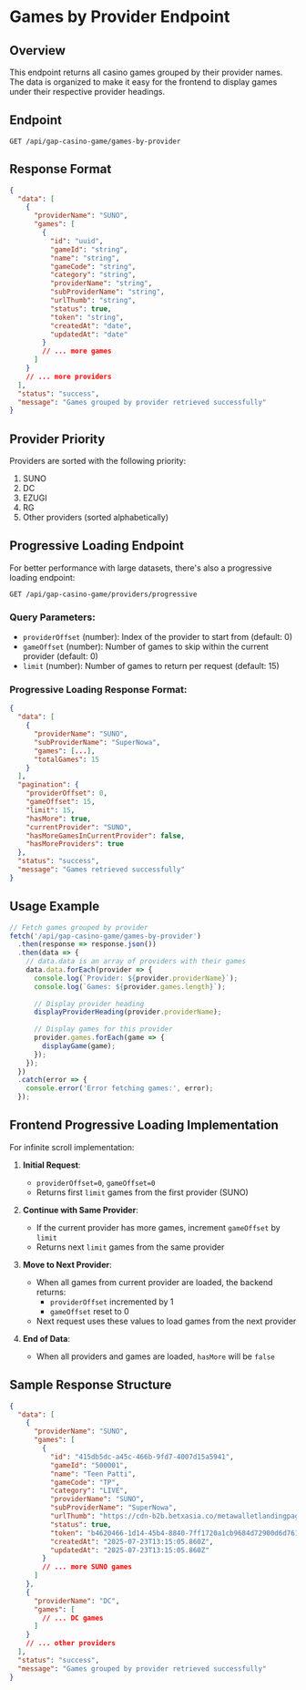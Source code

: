 # Games by Provider Endpoint

## Overview
This endpoint returns all casino games grouped by their provider names. The data is organized to make it easy for the frontend to display games under their respective provider headings.

## Endpoint
```
GET /api/gap-casino-game/games-by-provider
```

## Response Format
```json
{
  "data": [
    {
      "providerName": "SUNO",
      "games": [
        {
          "id": "uuid",
          "gameId": "string",
          "name": "string",
          "gameCode": "string",
          "category": "string",
          "providerName": "string",
          "subProviderName": "string",
          "urlThumb": "string",
          "status": true,
          "token": "string",
          "createdAt": "date",
          "updatedAt": "date"
        }
        // ... more games
      ]
    }
    // ... more providers
  ],
  "status": "success",
  "message": "Games grouped by provider retrieved successfully"
}
```

## Provider Priority
Providers are sorted with the following priority:
1. SUNO
2. DC
3. EZUGI
4. RG
5. Other providers (sorted alphabetically)

## Progressive Loading Endpoint

For better performance with large datasets, there's also a progressive loading endpoint:

```
GET /api/gap-casino-game/providers/progressive
```

### Query Parameters:
- `providerOffset` (number): Index of the provider to start from (default: 0)
- `gameOffset` (number): Number of games to skip within the current provider (default: 0)
- `limit` (number): Number of games to return per request (default: 15)

### Progressive Loading Response Format:
```json
{
  "data": [
    {
      "providerName": "SUNO",
      "subProviderName": "SuperNowa",
      "games": [...],
      "totalGames": 15
    }
  ],
  "pagination": {
    "providerOffset": 0,
    "gameOffset": 15,
    "limit": 15,
    "hasMore": true,
    "currentProvider": "SUNO",
    "hasMoreGamesInCurrentProvider": false,
    "hasMoreProviders": true
  },
  "status": "success",
  "message": "Games retrieved successfully"
}
```

## Usage Example
```javascript
// Fetch games grouped by provider
fetch('/api/gap-casino-game/games-by-provider')
  .then(response => response.json())
  .then(data => {
    // data.data is an array of providers with their games
    data.data.forEach(provider => {
      console.log(`Provider: ${provider.providerName}`);
      console.log(`Games: ${provider.games.length}`);
      
      // Display provider heading
      displayProviderHeading(provider.providerName);
      
      // Display games for this provider
      provider.games.forEach(game => {
        displayGame(game);
      });
    });
  })
  .catch(error => {
    console.error('Error fetching games:', error);
  });
```

## Frontend Progressive Loading Implementation

For infinite scroll implementation:

1. **Initial Request**: 
   - `providerOffset=0`, `gameOffset=0`
   - Returns first `limit` games from the first provider (SUNO)

2. **Continue with Same Provider**:
   - If the current provider has more games, increment `gameOffset` by `limit`
   - Returns next `limit` games from the same provider

3. **Move to Next Provider**:
   - When all games from current provider are loaded, the backend returns:
     - `providerOffset` incremented by 1
     - `gameOffset` reset to 0
   - Next request uses these values to load games from the next provider

4. **End of Data**:
   - When all providers and games are loaded, `hasMore` will be `false`

## Sample Response Structure
```json
{
  "data": [
    {
      "providerName": "SUNO",
      "games": [
        {
          "id": "415db5dc-a45c-466b-9fd7-4007d15a5941",
          "gameId": "500001",
          "name": "Teen Patti",
          "gameCode": "TP",
          "category": "LIVE",
          "providerName": "SUNO",
          "subProviderName": "SuperNowa",
          "urlThumb": "https://cdn-b2b.betxasia.co/metawalletlandingpage/supernowa/Artboard+1+copy+9.png",
          "status": true,
          "token": "b4620466-1d14-45b4-8840-7ff1720a1cb9684d72900d6d761f4dd9b35c",
          "createdAt": "2025-07-23T13:15:05.860Z",
          "updatedAt": "2025-07-23T13:15:05.860Z"
        }
        // ... more SUNO games
      ]
    },
    {
      "providerName": "DC",
      "games": [
        // ... DC games
      ]
    }
    // ... other providers
  ],
  "status": "success",
  "message": "Games grouped by provider retrieved successfully"
}
```